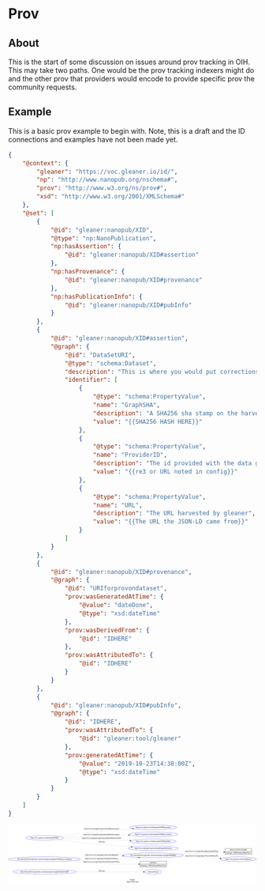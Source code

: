# Prov

## About

This is the start of some discussion on issues around prov tracking in OIH.
This may take two paths.  One would be the prov tracking indexers might do
and the other prov that providers would encode to provide specific prov
the community requests.

## Example

This is a basic prov example to begin with.  Note, this is a draft and
the ID connections and examples have not been made yet.  


<!-- embedme ./graphs/nanoprov.json -->
```json
{
    "@context": {
        "gleaner": "https://voc.gleaner.io/id/",
        "np": "http://www.nanopub.org/nschema#",
        "prov": "http://www.w3.org/ns/prov#",
        "xsd": "http://www.w3.org/2001/XMLSchema#"
    },
    "@set": [
        {
            "@id": "gleaner:nanopub/XID",
            "@type": "np:NanoPublication",
            "np:hasAssertion": {
                "@id": "gleaner:nanopub/XID#assertion"
            },
            "np:hasProvenance": {
                "@id": "gleaner:nanopub/XID#provenance"
            },
            "np:hasPublicationInfo": {
                "@id": "gleaner:nanopub/XID#pubInfo"
            }
        },
        {
            "@id": "gleaner:nanopub/XID#assertion",
            "@graph": {
                "@id": "DataSetURI",
                "@type": "schema:Dataset",
                "description": "This is where you would put corrections or annotations",
                "identifier": [
                    {
                        "@type": "schema:PropertyValue",
                        "name": "GraphSHA",
                        "description": "A SHA256 sha stamp on the harvested data graph from a URL",
                        "value": "{{SHA256 HASH HERE}}"
                    },
                    {
                        "@type": "schema:PropertyValue",
                        "name": "ProviderID",
                        "description": "The id provided with the data graph by the provider",
                        "value": "{{re3 or URL noted in config}}"
                    },
                    {
                        "@type": "schema:PropertyValue",
                        "name": "URL",
                        "description": "The URL harvested by gleaner",
                        "value": "{{The URL the JSON-LD came from}}"
                    }
                ]
            }
        },
        {
            "@id": "gleaner:nanopub/XID#provenance",
            "@graph": {
                "@id": "URIforprovondataset",
                "prov:wasGeneratedAtTime": {
                    "@value": "dateDone",
                    "@type": "xsd:dateTime"
                },
                "prov:wasDerivedFrom": {
                    "@id": "IDHERE"
                },
                "prov:wasAttributedTo": {
                    "@id": "IDHERE"
                }
            }
        },
        {
            "@id": "gleaner:nanopub/XID#pubInfo",
            "@graph": {
                "@id": "IDHERE",
                "prov:wasAttributedTo": {
                    "@id": "gleaner:tool/gleaner"
                },
                "prov:generatedAtTime": {
                    "@value": "2019-10-23T14:38:00Z",
                    "@type": "xsd:dateTime"
                }
            }
        }
    ]
}
```

![Doc Guidance image](./graphs/nanoprov.svg)